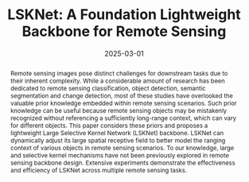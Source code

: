 ---
title: "LSKNet: A Foundation Lightweight Backbone for Remote Sensing"

authors:
- Yuxuan Li
- Xiang Li
- admin
- Qibin Hou
- Li Liu
- Yongxiang Liu
- Ming-Ming Cheng
- Jian Yang

author_notes:
- 
- Corresponding Author
- 
- 
- 
- 
- 
- Corresponding Author

date: "2025-03-01"
doi: "10.48550/arXiv.2403.11735"

publication_types: ["article-journal"]

publication: "International Journal of Computer Vision"
# publication_short: "IJCV"
volume: 133
issue: 3
pages: "1410-1431"
publisher: "Springer US"

abstract: Remote sensing images pose distinct challenges for downstream tasks due to their inherent complexity. While a considerable amount of research has been dedicated to remote sensing classification, object detection, semantic segmentation and change detection, most of these studies have overlooked the valuable prior knowledge embedded within remote sensing scenarios. Such prior knowledge can be useful because remote sensing objects may be mistakenly recognized without referencing a sufficiently long-range context, which can vary for different objects. This paper considers these priors and proposes a lightweight Large Selective Kernel Network (LSKNet) backbone. LSKNet can dynamically adjust its large spatial receptive field to better model the ranging context of various objects in remote sensing scenarios. To our knowledge, large and selective kernel mechanisms have not been previously explored in remote sensing backbone design. Extensive experiments demonstrate the effectiveness and efficiency of LSKNet across multiple remote sensing tasks.

summary: This paper proposes LSKNet, a lightweight backbone for remote sensing that leverages large selective kernels to dynamically adjust spatial receptive fields, improving performance across various remote sensing tasks.

tags:
- Remote Sensing
- Lightweight Backbone
- LSKNet

featured: false

url_pdf: "https://arxiv.org/pdf/2403.11735?"
url_code: "https://github.com/zcablii/LSKNet"
url_dataset: ""
url_poster: ""
url_project: ""
url_slides: ""
url_source: ""
url_video: ""
url_cn_pdf: "https://mftp.mmcheng.net/Papers/24IJCV-LSK-CN.pdf"
url_cn_blog: "https://zhuanlan.zhihu.com/p/614449075"
url_cn_video: "https://www.bilibili.com/video/BV1Wu4y137Zz"

image:
  preview_only: false
--- 